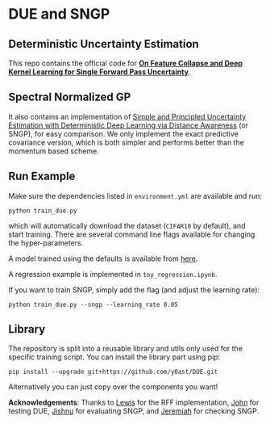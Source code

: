 # DUE and SNGP


## Deterministic Uncertainty Estimation
This repo contains the official code for [**On Feature Collapse and Deep Kernel Learning for Single Forward Pass Uncertainty**](https://arxiv.org/abs/2102.11409).


## Spectral Normalized GP
It also contains an implementation of [Simple and Principled Uncertainty Estimation with Deterministic Deep Learning via Distance Awareness](https://arxiv.org/abs/2006.10108) (or SNGP), for easy comparison.
We only implement the exact predictive covariance version, which is both simpler and performs better than the momentum based scheme.


## Run Example

Make sure the dependencies listed in `environment.yml` are available and run:

```
python train_due.py
```

which will automatically download the dataset (`CIFAR10` by default), and start training.
There are several command line flags available for changing the hyper-parameters.

A model trained using the defaults is available from [here](https://files.joo.st/due.pt).

A regression example is implemented in `toy_regression.ipynb`.

If you want to train SNGP, simply add the flag (and adjust the learning rate):

```
python train_due.py --sngp --learning_rate 0.05
```

## Library

The repository is split into a reusable library and utils only used for the specific training script. You can install the library part using pip:

```
pip install --upgrade git+https://github.com/y0ast/DUE.git
```

Alternatively you can just copy over the components you want!

**Acknowledgements**: Thanks to [Lewis](https://github.com/lsgos) for the RFF implementation, [John](https://github.com/johnryan465) for testing DUE, [Jishnu](https://github.com/omegafragger) for evaluating SNGP, and [Jeremiah](https://github.com/jereliu) for checking SNGP.
